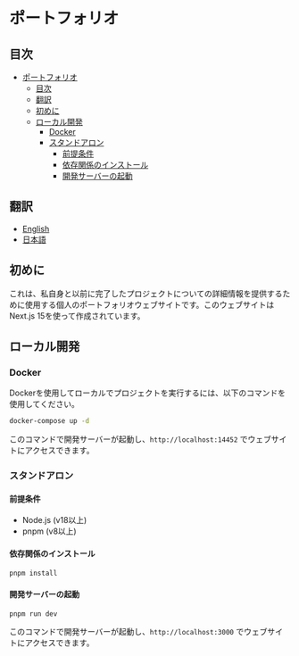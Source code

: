 # ポートフォリオ

## 目次

- [ポートフォリオ](#ポートフォリオ)
  - [目次](#目次)
  - [翻訳](#翻訳)
  - [初めに](#初めに)
  - [ローカル開発](#ローカル開発)
    - [Docker](#docker)
    - [スタンドアロン](#スタンドアロン)
      - [前提条件](#前提条件)
      - [依存関係のインストール](#依存関係のインストール)
      - [開発サーバーの起動](#開発サーバーの起動)

## 翻訳

- [English](/README.md)
- [日本語](/docs/README.ja.md)

## 初めに

これは、私自身と以前に完了したプロジェクトについての詳細情報を提供するために使用する個人のポートフォリオウェブサイトです。このウェブサイトはNext.js 15を使って作成されています。

## ローカル開発

### Docker

Dockerを使用してローカルでプロジェクトを実行するには、以下のコマンドを使用してください。

```bash
docker-compose up -d
```

このコマンドで開発サーバーが起動し、`http://localhost:14452` でウェブサイトにアクセスできます。

### スタンドアロン

#### 前提条件

- Node.js (v18以上)
- pnpm (v8以上)

#### 依存関係のインストール

```bash
pnpm install
```

#### 開発サーバーの起動

```bash
pnpm run dev
```

このコマンドで開発サーバーが起動し、`http://localhost:3000` でウェブサイトにアクセスできます。
